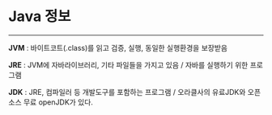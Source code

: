 # Java 정보

---

**JVM** : 바이트코트(.class)를 읽고 검증, 실행, 동일한 실행환경을 보장받음

**JRE** : JVM에 자바라이브러리, 기타 파일들을 가지고 있음 / 자바를 실행하기 위한 프로그램

**JDK** : JRE, 컴파일러 등 개발도구를 포함하는 프로그램 / 오라클사의 유료JDK와 오픈소스 무료 openJDK가 있다.